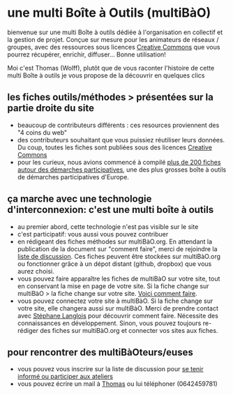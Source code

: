 # une multi Boîte à Outils (multiBàO)

bienvenue sur une multi Boîte à outils dédiée à l'organisation en collectif et la gestion de projet. Conçue sur mesure pour les animateurs de réseaux / groupes, avec des ressources sous licences [Creative Commons](http://creativecommons.fr/) que vous pourrez récupérer, enrichir, diffuser... Bonne utilisation!

Moi c'est Thomas (Wolff), plutôt que de vous raconter l'histoire de cette multi Boîte à outils je vous propose de la découvrir en quelques clics 

## les fiches outils/méthodes > présentées sur la partie droite du site
 * beaucoup de contributeurs différents : ces resources proviennent des "4 coins du web"
 * des contributeurs souhaitant que vous puissiez réutiliser leurs données. Du coup, toutes les fiches sont publiées sous des licences [Creative Commons](http://creativecommons.fr/)
 * pour les curieux, nous avions commencé à compilé [plus de 200 fiches autour des démarches participatives](https://www.dropbox.com/sh/vryv33xp4bwwhx0/AAAGx_8JJZO_Gtipmg4GMFIKa), une des plus grosses boîte à outils de démarches participatives d'Europe.

## ça marche avec une technologie d'interconnexion: c'est une multi boîte à outils
 * au premier abord, cette technologie n'est pas visible sur le site
 * c'est participatif: vous aussi vous pouvez contribuer
  * en rédigeant des fiches méthodes sur multiBàO.org. En attendant la publication de la document sur "comment faire", merci de rejoindre la [liste de discussion](http://lists.imaginationforpeople.org/cgi-bin/mailman/listinfo/multibao ). Ces fiches peuvent être stockées sur multiBàO.org ou fonctionner grâce à un dépot distant (github, dropbox) que vous aurez choisi. 
  * vous pouvez faire apparaître les fiches de multiBàO sur votre site, tout en conservant la mise en page de votre site. Si la fiche change sur multiBàO > la fiche change sur votre site. [Voici comment faire](https://github.com/scopyleft/multibao/tree/dev/public/integration).
  * vous pouvez connectez votre site à multiBàO. Si la fiche change sur votre site, elle changera aussi sur multiBàO. Merci de prendre contact avec [Stéphane Langlois](mailto:stephane.langlois@scopyleft.fr) pour découvrir comment faire. Nécessite des connaissances en développement. Sinon, vous pouvez toujours re-rédiger des fiches sur multiBàO.org et connecter vos sites aux fiches. 

## pour rencontrer des multiBàOteurs/euses 

* vous pouvez vous inscrire sur la liste de discussion pour [se tenir informé ou participer aux ateliers](http://lists.imaginationforpeople.org/cgi-bin/mailman/listinfo/multibao )
* vous pouvez écrire un mail à [Thomas](mailto:thomas.wolff@cpcoop.fr) ou lui téléphoner (0642459781)

